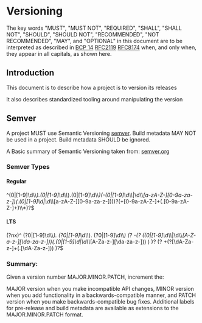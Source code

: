 <!-- SPD-License-Identifer: ${#LICENSE}  -->
<!-- COPYRIGHT 2020 - FREIGHTTRUST AND CLEARING CORPORATION, ALL RIGHTS RESERVED -->

# Versioning

The key words "MUST", "MUST NOT", "REQUIRED", "SHALL", "SHALL NOT", "SHOULD",
"SHOULD NOT", "RECOMMENDED", "NOT RECOMMENDED", "MAY", and "OPTIONAL" in this
document are to be interpreted as described in
[BCP 14](https://tools.ietf.org/html/bcp14)
[RFC2119](https://tools.ietf.org/html/rfc2119)
[RFC8174](https://tools.ietf.org/html/rfc8174) when, and only when, they appear
in all capitals, as shown here.

## Introduction

This document is to describe how a project is to version its releases

It also describes standardized tooling around manipulating the version

## Semver

A project MUST use Semantic Versioning [semver](https://semver.org). Build
metadata MAY NOT be used in a project. Build metadata SHOULD be ignored.

A Basic summary of Semantic Versioning taken from:
[semver.org](https://semver.org)

### Semver Types

#### Regular

^(0|[1-9]\d\\\\*).(0|[1-9]\d\\\\*).(0|[1-9]\d\\\\*)(-(0|[1-9]\d\\\\*|\d\\\\*[a-zA-Z-][0-9a-za-z-])(.(0|[1-9]\d|\d\\\\*[a-zA-Z-][0-9a-za-z-])))?(+[0-9a-zA-Z-]+(.[0-9a-zA-Z-]+)\\\\\*)?\$

#### LTS

(?nx)^ (?0|[1-9]\d\\\\*). (?0|[1-9]\d\\\\*). (?0|[1-9]\d\\\\*) (? -(?
((0|[1-9]\d\\\\*|\d\\\\*[A-Z-a-z-][\da-za-z-]))(.(0|[1-9]\d|\d\\\\*[A-Za-z-][\da-za-z-]))
) )? (? +(?[\dA-Za-z-]+(.[\dA-Za-z-])) )?\$

### Summary:

Given a version number MAJOR.MINOR.PATCH, increment the:

MAJOR version when you make incompatible API changes, MINOR version when you add
functionality in a backwards-compatible manner, and PATCH version when you make
backwards-compatible bug fixes. Additional labels for pre-release and build
metadata are available as extensions to the MAJOR.MINOR.PATCH format.
